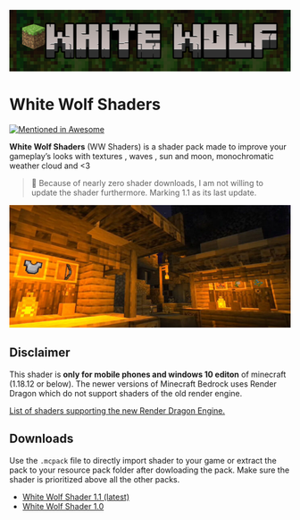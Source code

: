 ![WW Shaders](/textures/images/ww.png)
# White Wolf Shaders
[![Mentioned in Awesome <Awesome Minecraft>](https://awesome.re/mentioned-badge.svg)](https://github.com/bs-community/awesome-minecraft)

**White Wolf Shaders** (WW Shaders) is a shader pack made to improve your gameplay’s looks with textures , waves , sun and moon, monochromatic weather cloud and <3

> 🥲 Because of nearly zero shader downloads, I am not willing to update the shader furthermore. Marking 1.1 as its last update.
   
![Pic_A](/textures/images/img.png)

## Disclaimer

This shader is **only for mobile phones and windows 10 editon** of minecraft (1.18.12 or below). The newer versions of Minecraft Bedrock uses Render Dragon which do not support shaders of the old render engine.

[List of shaders supporting the new Render Dragon Engine.](https://github.com/DominoKorean/Render-dragon-shader-list)

## Downloads

 Use the `.mcpack` file to directly import shader to your game or extract the pack to your resource pack folder after dowloading the pack. Make sure the shader is prioritized above all the other packs.
   * [White Wolf Shader 1.1 (latest)](https://github.com/NotSnipc/WhiteWolfShaders/releases/tag/1.1)
   * [White Wolf Shader 1.0](https://github.com/NotSnipc/WhiteWolfShaders/releases/tag/release)
